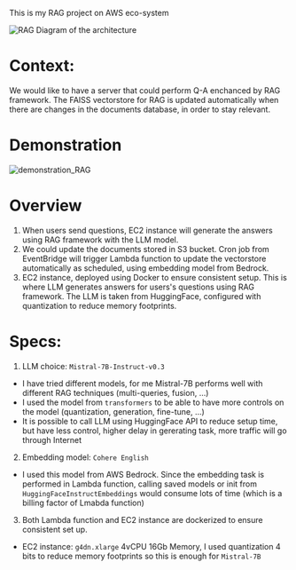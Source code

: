 This is my RAG project on AWS eco-system

![RAG](https://github.com/user-attachments/assets/43a014c9-0e55-4726-b4cb-d77d9400d6a1)
Diagram of the architecture

# Context:
We would like to have a server that could perform Q-A enchanced by RAG framework. The FAISS vectorstore for RAG is updated automatically when there are changes in the documents database, in order to stay relevant.

# Demonstration

![demonstration_RAG](https://github.com/user-attachments/assets/1d5b5f20-a17d-4fbb-99c4-eb6dfbe10b9b)

# Overview
1. When users send questions, EC2 instance will generate the answers using RAG framework with the LLM model.
2. We could update the documents stored in S3 bucket. Cron job from EventBridge will trigger Lambda function to update the vectorstore automatically as scheduled, using embedding model from Bedrock.
3. EC2 instance, deployed using Docker to ensure consistent setup. This is where LLM generates answers for users's questions using RAG framework. The LLM is taken from HuggingFace, configured with quantization to reduce memory footprints.

# Specs:
1. LLM choice: `Mistral-7B-Instruct-v0.3`
  - I have tried different models, for me Mistral-7B performs well with different RAG techniques (multi-queries, fusion, ...)
  - I used the model from `transformers` to be able to have more controls on the model (quantization, generation, fine-tune, ...)
  - It is possible to call LLM using HuggingFace API to reduce setup time, but have less control, higher delay in gererating task, more traffic will go through Internet
2. Embedding model: `Cohere English`
  - I used this model from AWS Bedrock. Since the embedding task is performed in Lambda function, calling saved models or init from `HuggingFaceInstructEmbeddings` would consume lots of time (which is a billing factor of Lmabda function)
3. Both Lambda function and EC2 instance are dockerized to ensure consistent set up.
 - EC2 instance: `g4dn.xlarge` 4vCPU 16Gb Memory, I used quantization 4 bits to reduce memory footprints so this is enough for `Mistral-7B`


